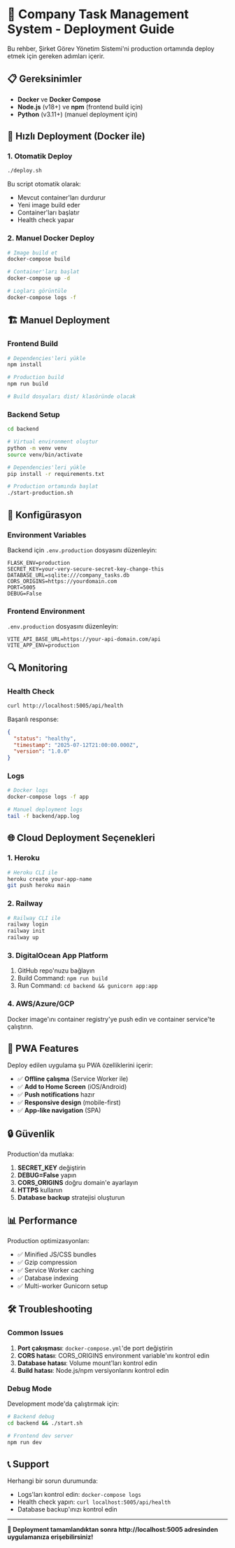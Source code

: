 # 🚀 Company Task Management System - Deployment Guide

Bu rehber, Şirket Görev Yönetim Sistemi'ni production ortamında deploy etmek için gereken adımları içerir.

## 📋 Gereksinimler

- **Docker** ve **Docker Compose**
- **Node.js** (v18+) ve **npm** (frontend build için)
- **Python** (v3.11+) (manuel deployment için)

## 🚀 Hızlı Deployment (Docker ile)

### 1. Otomatik Deploy

```bash
./deploy.sh
```

Bu script otomatik olarak:
- Mevcut container'ları durdurur
- Yeni image build eder
- Container'ları başlatır
- Health check yapar

### 2. Manuel Docker Deploy

```bash
# Image build et
docker-compose build

# Container'ları başlat
docker-compose up -d

# Logları görüntüle
docker-compose logs -f
```

## 🏗️ Manuel Deployment

### Frontend Build

```bash
# Dependencies'leri yükle
npm install

# Production build
npm run build

# Build dosyaları dist/ klasöründe olacak
```

### Backend Setup

```bash
cd backend

# Virtual environment oluştur
python -m venv venv
source venv/bin/activate

# Dependencies'leri yükle
pip install -r requirements.txt

# Production ortamında başlat
./start-production.sh
```

## 🔧 Konfigürasyon

### Environment Variables

Backend için `.env.production` dosyasını düzenleyin:

```env
FLASK_ENV=production
SECRET_KEY=your-very-secure-secret-key-change-this
DATABASE_URL=sqlite:///company_tasks.db
CORS_ORIGINS=https://yourdomain.com
PORT=5005
DEBUG=False
```

### Frontend Environment

`.env.production` dosyasını düzenleyin:

```env
VITE_API_BASE_URL=https://your-api-domain.com/api
VITE_APP_ENV=production
```

## 🔍 Monitoring

### Health Check

```bash
curl http://localhost:5005/api/health
```

Başarılı response:
```json
{
  "status": "healthy",
  "timestamp": "2025-07-12T21:00:00.000Z",
  "version": "1.0.0"
}
```

### Logs

```bash
# Docker logs
docker-compose logs -f app

# Manuel deployment logs
tail -f backend/app.log
```

## 🌐 Cloud Deployment Seçenekleri

### 1. Heroku

```bash
# Heroku CLI ile
heroku create your-app-name
git push heroku main
```

### 2. Railway

```bash
# Railway CLI ile
railway login
railway init
railway up
```

### 3. DigitalOcean App Platform

1. GitHub repo'nuzu bağlayın
2. Build Command: `npm run build`
3. Run Command: `cd backend && gunicorn app:app`

### 4. AWS/Azure/GCP

Docker image'ını container registry'ye push edin ve container service'te çalıştırın.

## 📱 PWA Features

Deploy edilen uygulama şu PWA özelliklerini içerir:

- ✅ **Offline çalışma** (Service Worker ile)
- ✅ **Add to Home Screen** (iOS/Android)
- ✅ **Push notifications** hazır
- ✅ **Responsive design** (mobile-first)
- ✅ **App-like navigation** (SPA)

## 🔒 Güvenlik

Production'da mutlaka:

1. **SECRET_KEY** değiştirin
2. **DEBUG=False** yapın
3. **CORS_ORIGINS** doğru domain'e ayarlayın
4. **HTTPS** kullanın
5. **Database backup** stratejisi oluşturun

## 📊 Performance

Production optimizasyonları:

- ✅ Minified JS/CSS bundles
- ✅ Gzip compression
- ✅ Service Worker caching
- ✅ Database indexing
- ✅ Multi-worker Gunicorn setup

## 🛠️ Troubleshooting

### Common Issues

1. **Port çakışması**: `docker-compose.yml`'de port değiştirin
2. **CORS hatası**: CORS_ORIGINS environment variable'ını kontrol edin
3. **Database hatası**: Volume mount'ları kontrol edin
4. **Build hatası**: Node.js/npm versiyonlarını kontrol edin

### Debug Mode

Development mode'da çalıştırmak için:

```bash
# Backend debug
cd backend && ./start.sh

# Frontend dev server
npm run dev
```

## 📞 Support

Herhangi bir sorun durumunda:
- Logs'ları kontrol edin: `docker-compose logs`
- Health check yapın: `curl localhost:5005/api/health`
- Database backup'ınızı kontrol edin

---

**🎉 Deployment tamamlandıktan sonra http://localhost:5005 adresinden uygulamanıza erişebilirsiniz!**
